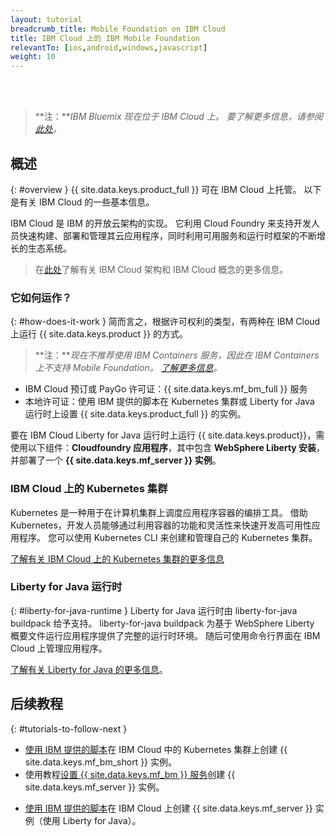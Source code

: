 ```yaml
---
layout: tutorial
breadcrumb_title: Mobile Foundation on IBM Cloud
title: IBM Cloud 上的 IBM Mobile Foundation
relevantTo: [ios,android,windows,javascript]
weight: 10
---
```

<!-- NLS_CHARSET=UTF-8 -->
<br/><br/>
> **注：***IBM Bluemix 现在位于 IBM Cloud 上。 要了解更多信息，请参阅[此处](https://www.ibm.com/blogs/bluemix/2017/10/bluemix-is-now-ibm-cloud/)。*

## 概述
{: #overview }
{{ site.data.keys.product_full }} 可在 IBM Cloud 上托管。 以下是有关 IBM Cloud 的一些基本信息。

IBM Cloud 是 IBM 的开放云架构的实现。 它利用 Cloud Foundry 来支持开发人员快速构建、部署和管理其云应用程序，同时利用可用服务和运行时框架的不断增长的生态系统。

> 在[此处](https://console.bluemix.net/docs/overview/ibm-cloud.html#overview)了解有关 IBM Cloud 架构和 IBM Cloud 概念的更多信息。

### 它如何运作？
{: #how-does-it-work }
简而言之，根据许可权利的类型，有两种在 IBM Cloud 上运行 {{ site.data.keys.product }} 的方式。

> **注：***现在不推荐使用 IBM Containers 服务，因此在 IBM Containers 上不支持 Mobile Foundation。 [了解更多信息](https://www.ibm.com/blogs/bluemix/2017/07/deprecation-single-scalable-group-container-service-bluemix-public/)。*

* IBM Cloud 预订或 PayGo 许可证：{{ site.data.keys.mf_bm_full }} 服务
* 本地许可证：使用 IBM 提供的脚本在 Kubernetes 集群或 Liberty for Java 运行时上设置 {{ site.data.keys.product_full }} 的实例。

<!--To run {{ site.data.keys.product }} on Bluemix IBM Containers, several components must interact with one another: the first component is an **image** that contains a **Linux distribution with a WebSphere Liberty installation**, with a **{{ site.data.keys.mf_server }} instance** deployed to it. The image is then stored inside an **IBM Container**, and the IBM Container is managed by **Bluemix**.-->

要在 IBM Cloud Liberty for Java 运行时上运行 {{ site.data.keys.product}}，需使用以下组件：**Cloudfoundry 应用程序**，其中包含 **WebSphere Liberty 安装**，并部署了一个 **{{ site.data.keys.mf_server }} 实例**。

### IBM Cloud 上的 Kubernetes 集群
Kubernetes 是一种用于在计算机集群上调度应用程序容器的编排工具。 借助 Kubernetes，开发人员能够通过利用容器的功能和灵活性来快速开发高可用性应用程序。
您可以使用 Kubernetes CLI 来创建和管理自己的 Kubernetes 集群。

[了解有关 IBM Cloud 上的 Kubernetes 集群的更多信息](https://console.bluemix.net/docs/containers/cs_tutorials.html#cs_tutorials)

<!--### IBM Containers
{: #ibm-containers }
IBM Containers are objects that are used to run images in a hosted cloud environment. IBM Containers hold everything that an app needs to run.

IBM Container infrastructure includes a private registry for your images, so that you can upload, store, and retrieve them. You can make those images available for Bluemix to manage them. A command line interface is then used to manage your containers on Bluemix - More on this in the following tutorials.

[Learn more about IBM Containers](https://www.ng.bluemix.net/docs/containers/container_index.html).-->

### Liberty for Java 运行时
{: #liberty-for-java-runtime }
Liberty for Java 运行时由 liberty-for-java buildpack 给予支持。 liberty-for-java buildpack 为基于 WebSphere Liberty 概要文件运行应用程序提供了完整的运行时环境。 随后可使用命令行界面在 IBM Cloud 上管理应用程序。

[了解有关 Liberty for Java 的更多信息](https://console.bluemix.net/docs/runtimes/liberty/index.html)。


## 后续教程
{: #tutorials-to-follow-next }

* [使用 IBM 提供的脚本](mobilefirst-server-using-kubernetes/)在 IBM Cloud 中的 Kubernetes 集群上创建 {{ site.data.keys.mf_bm_short }} 实例。
* 使用教程[设置 {{ site.data.keys.mf_bm }} 服务](using-mobile-foundation/)创建 {{ site.data.keys.mf_server }} 实例。
<!--* Create a {{ site.data.keys.mf_server }} instance on Bluemix [using IBM provided scripts](mobilefirst-server-using-scripts/) using IBM Containers.-->
* [使用 IBM 提供的脚本](mobilefirst-server-using-scripts-lbp/)在 IBM Cloud 上创建 {{ site.data.keys.mf_server }} 实例（使用 Liberty for Java）。
